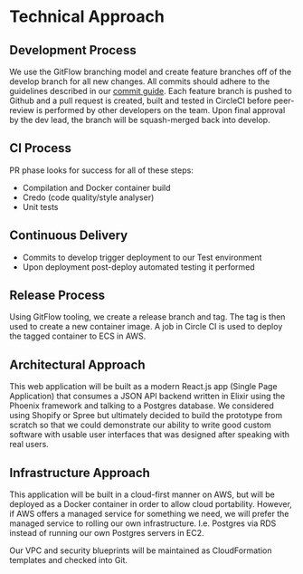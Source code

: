 # Technical Approach
## Development Process
We use the GitFlow branching model and create feature branches off of the develop branch for all new changes. All commits should adhere to the guidelines described in our [commit guide](https://github.com/labzero/guides/blob/master/process/commit_guide.md). Each feature branch is pushed to Github and a pull request is created, built and tested in CircleCI before peer-review is performed by other developers on the team. Upon final approval by the dev lead, the branch will be squash-merged back into develop.

## CI Process
PR phase looks for success for all of these steps:
* Compilation and Docker container build
* Credo (code quality/style analyser)
* Unit tests

## Continuous Delivery
* Commits to develop trigger deployment to our Test environment
* Upon deployment post-deploy automated testing it performed

## Release Process
Using GitFlow tooling, we create a release branch and tag. The tag is then used to create a new container image. A job in Circle CI is used to deploy the tagged container to ECS in AWS.

## Architectural Approach
This web application will be built as a modern React.js app (Single Page Application) that consumes a JSON API backend written in Elixir using the Phoenix framework and talking to a Postgres database. We considered using Shopify or Spree but ultimately decided to build the prototype from scratch so that we could demonstrate our ability to write good custom software with usable user interfaces that was designed after speaking with real users.

## Infrastructure Approach
This application will be built in a cloud-first manner on AWS, but will be deployed as a Docker container in order to allow cloud portability. However, if AWS offers a managed service for something we need, we will prefer the managed service to rolling our own infrastructure. I.e. Postgres via RDS instead of running our own Postgres servers in EC2. 

Our VPC and security blueprints will be maintained as CloudFormation templates and checked into Git.